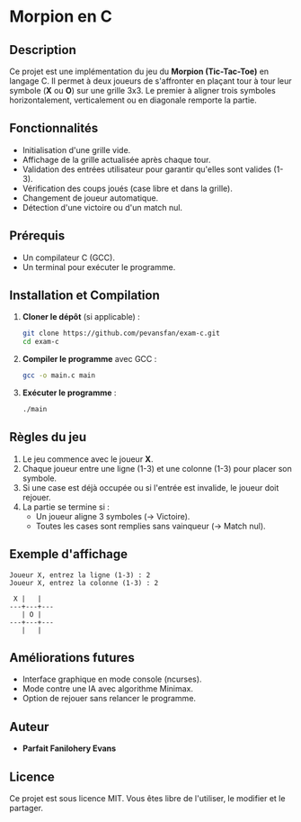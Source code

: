 # Morpion en C

## Description
Ce projet est une implémentation du jeu du **Morpion (Tic-Tac-Toe)** en langage C. Il permet à deux joueurs de s'affronter en plaçant tour à tour leur symbole (**X** ou **O**) sur une grille 3x3. Le premier à aligner trois symboles horizontalement, verticalement ou en diagonale remporte la partie.

## Fonctionnalités
- Initialisation d'une grille vide.
- Affichage de la grille actualisée après chaque tour.
- Validation des entrées utilisateur pour garantir qu'elles sont valides (1-3).
- Vérification des coups joués (case libre et dans la grille).
- Changement de joueur automatique.
- Détection d'une victoire ou d'un match nul.

## Prérequis
- Un compilateur C (GCC).
- Un terminal pour exécuter le programme.

## Installation et Compilation
1. **Cloner le dépôt** (si applicable) :
   ```sh
   git clone https://github.com/pevansfan/exam-c.git
   cd exam-c
   ```

2. **Compiler le programme** avec GCC :
   ```sh
   gcc -o main.c main
   ```

3. **Exécuter le programme** :
   ```sh
   ./main
   ```

## Règles du jeu
1. Le jeu commence avec le joueur **X**.
2. Chaque joueur entre une ligne (1-3) et une colonne (1-3) pour placer son symbole.
3. Si une case est déjà occupée ou si l'entrée est invalide, le joueur doit rejouer.
4. La partie se termine si :
   - Un joueur aligne 3 symboles (→ Victoire).
   - Toutes les cases sont remplies sans vainqueur (→ Match nul).

## Exemple d'affichage
```
Joueur X, entrez la ligne (1-3) : 2
Joueur X, entrez la colonne (1-3) : 2

 X |   |  
---+---+---
   | O |  
---+---+---
   |   |  
```

## Améliorations futures
- Interface graphique en mode console (ncurses).
- Mode contre une IA avec algorithme Minimax.
- Option de rejouer sans relancer le programme.

## Auteur
- **Parfait Fanilohery Evans**

## Licence
Ce projet est sous licence MIT. Vous êtes libre de l'utiliser, le modifier et le partager.
